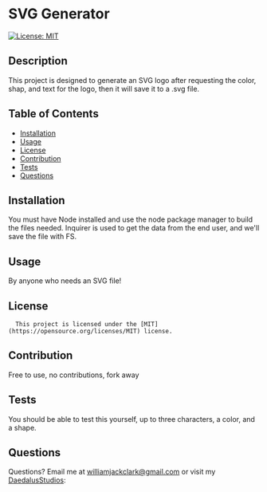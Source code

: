# SVG Generator
  [![License: MIT](https://img.shields.io/badge/License-MIT-yellow.svg)](https://opensource.org/licenses/MIT)
  ## Description
  This project is designed to generate an SVG logo after requesting the color, shap, and text for the logo, then it will save it to a .svg file.
  ## Table of Contents
  * [Installation](#installation)
  * [Usage](#usage)
  * [License](#license)
  * [Contribution](#contribution)
  * [Tests](#tests)
  * [Questions](#questions)
   
  ## Installation
  You must have Node installed and use the node package manager to build the files needed.  Inquirer is used to get the data from the end user, and we'll save the file with FS.

  ## Usage
  By anyone who needs an SVG file!

  ## License
      This project is licensed under the [MIT](https://opensource.org/licenses/MIT) license.

  ## Contribution
  Free to use, no contributions, fork away

  ## Tests
  You should be able to test this yourself, up to three characters, a color, and a shape.

  ## Questions
  Questions?  Email me at williamjackclark@gmail.com or visit my [DaedalusStudios](GitHub):
  